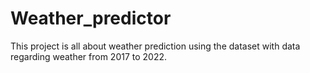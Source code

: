 # Weather_predictor
This project is all about weather prediction using the dataset with data regarding weather from 2017 to 2022.

